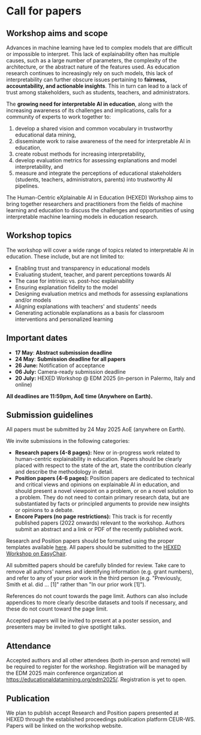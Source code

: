 # Call for papers


## Workshop aims and scope

Advances in machine learning have led to complex models that are difficult or impossible to interpret. This lack of explainability often has multiple causes, such as a large number of parameters, the complexity of the architecture, or the abstract nature of the features used. As education research continues to increasingly rely on such models, this lack of interpretability can further obscure issues pertaining to **fairness, accountability, and actionable insights**. This in turn can lead to a lack of trust among stakeholders, such as students, teachers, and administrators.

The **growing need for interpretable AI in education**, along with the increasing awareness of its challenges and implications, calls for a community of experts to work together to:

1. develop a shared vision and common vocabulary in trustworthy educational data mining,
2. disseminate work to raise awareness of the need for interpretable AI in education,
3. create robust methods for increasing interpretability,
4. develop evaluation metrics for assessing explanations and model interpretability, and
5. measure and integrate the perceptions of educational stakeholders (students, teachers, administrators, parents) into trustworthy AI pipelines.

The Human-Centric eXplainable AI in Education (HEXED) Workshop aims to bring together researchers and practitioners from the fields of machine learning and education to discuss the challenges and opportunities of using interpretable machine learning models in education research.


## Workshop topics

The workshop will cover a wide range of topics related to interpretable AI in education. These include, but are not limited to:

- Enabling trust and transparency in educational models
- Evaluating student, teacher, and parent perceptions towards AI
- The case for intrinsic vs. post-hoc explainability
- Ensuring explanation fidelity to the model
- Designing evaluation metrics and methods for assessing explanations and/or models
- Aligning explanations with teachers' and students' needs
- Generating actionable explanations as a basis for classroom interventions and personalized learning


## Important dates

- **17 May**: **Abstract submission deadline**
- **24 May**: **Submission deadline for all papers**
- **26 June:** Notification of acceptance
- **06 July:** Camera-ready submission deadline
- **20 July:** HEXED Workshop @ EDM 2025 (in-person in Palermo, Italy and online)

**All deadlines are 11:59pm, AoE time (Anywhere on Earth).**


## Submission guidelines

All papers must be submitted by 24 May 2025 AoE (anywhere on Earth).

We invite submissions in the following categories:

- **Research papers (4-8 pages):** New or in-progress work related to human-centric explainability in education. Papers should be clearly placed with respect to the state of the art, state the contribution clearly and describe the methodology in detail.
- **Position papers (4-6 pages):** Position papers are dedicated to technical and critical views and opinions on explainable AI in education, and should present a novel viewpoint on a problem, or on a novel solution to a problem. They do not need to contain primary research data, but are substantiated by facts or principled arguments to provide new insights or opinions to a debate.
- **Encore Papers (no page restrictions):** This track is for recently published papers (2022 onwards) relevant to the workshop. Authors submit an abstract and a link or PDF of the recently published work.

Research and Position papers should be formatted using the proper templates available [here](https://hexed-workshop.github.io/submission-templates/). All papers should be submitted to the [HEXED Workshop on EasyChair](https://easychair.org/my/conference?conf=hexed2025).

All submitted papers should be carefully blinded for review. Take care to remove all authors' names and identifying information (e.g. grant numbers), and refer to any of your prior work in the third person (e.g. "Previously, Smith et al. did ... [1]" rather than "In our prior work [1]").

References do not count towards the page limit. Authors can also include appendices to more clearly describe datasets and tools if necessary, and these do not count toward the page limit.

Accepted papers will be invited to present at a poster session, and presenters may be invited to give spotlight talks.


## Attendance

Accepted authors and all other attendees (both in-person and remote) will be required to register for the workshop. Registration will be managed by the EDM 2025 main conference organization at <https://educationaldatamining.org/edm2025/>. Registration is yet to open.


## Publication

We plan to publish accept Research and Position papers presented at HEXED through the established proceedings publication platform CEUR-WS. Papers will be linked on the workshop website.
